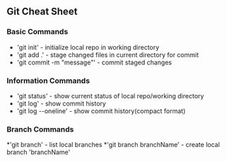## Git Cheat Sheet



### Basic Commands

* 'git init' - initialize local repo in working directory
* 'git add .' - stage changed files in current directory for commit
* 'git commit -m "message"' - commit staged changes


### Information Commands

* 'git status' - show current status of local repo/working directory
* 'git log' - show commit history
* 'git log --oneline' - show commit history(compact format)


### Branch Commands
*'git branch' - list local branches
*'git branch branchName' - create local branch 'branchName'
